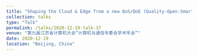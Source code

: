 ```yaml
---
title: "Shaping the Cloud & Edge from a new QoS/QoE (Quality-Open-Smart-grEen) Perspective"
collection: talks
type: "Talk"
permalink: /talks/2020-12-19-talk-37
venue: "第九届江苏省计算机大会“计算机与通信专委会学术年会”"
date: 2020-12-19
location: "Beijing, China"
---
```

